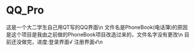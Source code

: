 # QQ_Pro
这是一个大二学生自己用QT写的QQ界面\n
文件名是PhoneBook(电话簿)的原因是这个项目是我由之前做的PhoneBook项目改造过来的，文件名字没有更改\n
目前还没做完，进度:登录界面√ 注册界面√\n
